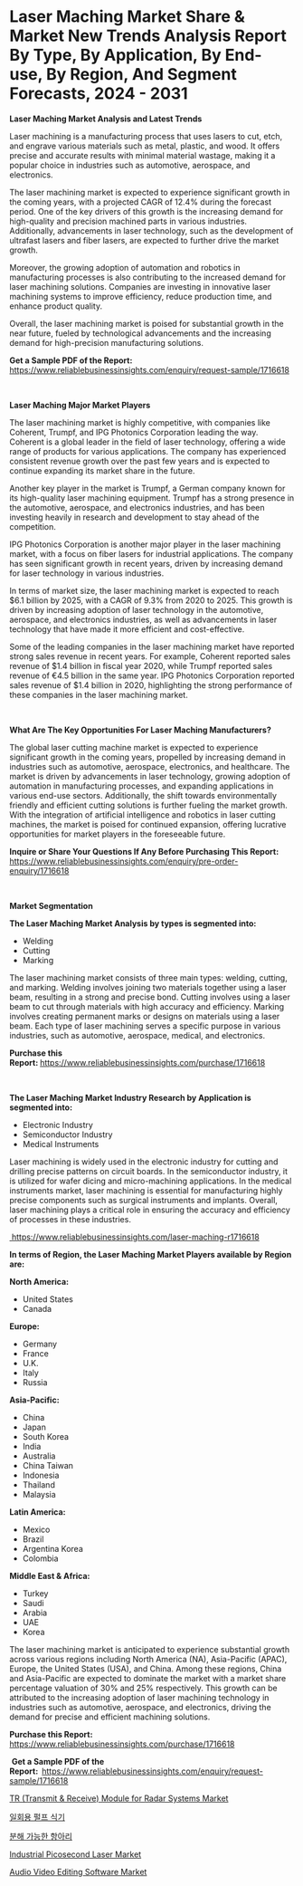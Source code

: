 <p><h1>Laser Maching Market Share & Market New Trends Analysis Report By Type, By Application, By End-use, By Region, And Segment Forecasts, 2024 - 2031</h1></p><p><strong>Laser Maching Market Analysis and Latest Trends</strong></p>
<p><p>Laser machining is a manufacturing process that uses lasers to cut, etch, and engrave various materials such as metal, plastic, and wood. It offers precise and accurate results with minimal material wastage, making it a popular choice in industries such as automotive, aerospace, and electronics.</p><p>The laser machining market is expected to experience significant growth in the coming years, with a projected CAGR of 12.4% during the forecast period. One of the key drivers of this growth is the increasing demand for high-quality and precision machined parts in various industries. Additionally, advancements in laser technology, such as the development of ultrafast lasers and fiber lasers, are expected to further drive the market growth.</p><p>Moreover, the growing adoption of automation and robotics in manufacturing processes is also contributing to the increased demand for laser machining solutions. Companies are investing in innovative laser machining systems to improve efficiency, reduce production time, and enhance product quality.</p><p>Overall, the laser machining market is poised for substantial growth in the near future, fueled by technological advancements and the increasing demand for high-precision manufacturing solutions.</p></p>
<p><strong>Get a Sample PDF of the Report:&nbsp;</strong> <a href="https://www.reliablebusinessinsights.com/enquiry/request-sample/1716618">https://www.reliablebusinessinsights.com/enquiry/request-sample/1716618</a></p>
<p>&nbsp;</p>
<p><strong>Laser Maching Major Market Players</strong></p>
<p><p>The laser machining market is highly competitive, with companies like Coherent, Trumpf, and IPG Photonics Corporation leading the way. Coherent is a global leader in the field of laser technology, offering a wide range of products for various applications. The company has experienced consistent revenue growth over the past few years and is expected to continue expanding its market share in the future.</p><p>Another key player in the market is Trumpf, a German company known for its high-quality laser machining equipment. Trumpf has a strong presence in the automotive, aerospace, and electronics industries, and has been investing heavily in research and development to stay ahead of the competition.</p><p>IPG Photonics Corporation is another major player in the laser machining market, with a focus on fiber lasers for industrial applications. The company has seen significant growth in recent years, driven by increasing demand for laser technology in various industries.</p><p>In terms of market size, the laser machining market is expected to reach $6.1 billion by 2025, with a CAGR of 9.3% from 2020 to 2025. This growth is driven by increasing adoption of laser technology in the automotive, aerospace, and electronics industries, as well as advancements in laser technology that have made it more efficient and cost-effective.</p><p>Some of the leading companies in the laser machining market have reported strong sales revenue in recent years. For example, Coherent reported sales revenue of $1.4 billion in fiscal year 2020, while Trumpf reported sales revenue of €4.5 billion in the same year. IPG Photonics Corporation reported sales revenue of $1.4 billion in 2020, highlighting the strong performance of these companies in the laser machining market.</p></p>
<p>&nbsp;</p>
<p><strong>What Are The Key Opportunities For Laser Maching Manufacturers?</strong></p>
<p><p>The global laser cutting machine market is expected to experience significant growth in the coming years, propelled by increasing demand in industries such as automotive, aerospace, electronics, and healthcare. The market is driven by advancements in laser technology, growing adoption of automation in manufacturing processes, and expanding applications in various end-use sectors. Additionally, the shift towards environmentally friendly and efficient cutting solutions is further fueling the market growth. With the integration of artificial intelligence and robotics in laser cutting machines, the market is poised for continued expansion, offering lucrative opportunities for market players in the foreseeable future.</p></p>
<p><strong>Inquire or Share Your Questions If Any Before Purchasing This Report:</strong> <a href="https://www.reliablebusinessinsights.com/enquiry/pre-order-enquiry/1716618">https://www.reliablebusinessinsights.com/enquiry/pre-order-enquiry/1716618</a></p>
<p>&nbsp;</p>
<p><strong>Market Segmentation</strong></p>
<p><strong>The Laser Maching Market Analysis by types is segmented into:</strong></p>
<p><ul><li>Welding</li><li>Cutting</li><li>Marking</li></ul></p>
<p><p>The laser machining market consists of three main types: welding, cutting, and marking. Welding involves joining two materials together using a laser beam, resulting in a strong and precise bond. Cutting involves using a laser beam to cut through materials with high accuracy and efficiency. Marking involves creating permanent marks or designs on materials using a laser beam. Each type of laser machining serves a specific purpose in various industries, such as automotive, aerospace, medical, and electronics.</p></p>
<p><strong>Purchase this Report:&nbsp;</strong><a href="https://www.reliablebusinessinsights.com/purchase/1716618">https://www.reliablebusinessinsights.com/purchase/1716618</a></p>
<p>&nbsp;</p>
<p><strong>The Laser Maching Market Industry Research by Application is segmented into:</strong></p>
<p><ul><li>Electronic Industry</li><li>Semiconductor Industry</li><li>Medical Instruments</li></ul></p>
<p><p>Laser machining is widely used in the electronic industry for cutting and drilling precise patterns on circuit boards. In the semiconductor industry, it is utilized for wafer dicing and micro-machining applications. In the medical instruments market, laser machining is essential for manufacturing highly precise components such as surgical instruments and implants. Overall, laser machining plays a critical role in ensuring the accuracy and efficiency of processes in these industries.</p></p>
<p><a href="https://www.reliablebusinessinsights.com/laser-maching-r1716618">&nbsp;https://www.reliablebusinessinsights.com/laser-maching-r1716618</a></p>
<p><strong>In terms of Region, the Laser Maching Market Players available by Region are:</strong></p>
<p>
    <p> <strong> North America: </strong>
        <ul>
            <li>United States</li>
            <li>Canada</li>
        </ul>
        </p> 
    <p> <strong> Europe: </strong>
        <ul>
            <li>Germany</li>
            <li>France</li>
            <li>U.K.</li>
            <li>Italy</li>
            <li>Russia</li>
        </ul>
        </p> 
    <p> <strong> Asia-Pacific: </strong>
        <ul>
            <li>China</li>
            <li>Japan</li>
            <li>South Korea</li>
            <li>India</li>
            <li>Australia</li>
            <li>China Taiwan</li>
            <li>Indonesia</li>
            <li>Thailand</li>
            <li>Malaysia</li>
        </ul>
        </p> 
    <p> <strong> Latin America: </strong>
        <ul>
            <li>Mexico</li>
            <li>Brazil</li>
            <li>Argentina Korea</li>
            <li>Colombia</li>
        </ul>
        </p> 
    <p> <strong> Middle East & Africa: </strong>
        <ul>
            <li>Turkey</li>
            <li>Saudi</li>
            <li>Arabia</li>
            <li>UAE</li>
            <li>Korea</li>
        </ul>
    </p>
    </p>
<p><p>The laser machining market is anticipated to experience substantial growth across various regions including North America (NA), Asia-Pacific (APAC), Europe, the United States (USA), and China. Among these regions, China and Asia-Pacific are expected to dominate the market with a market share percentage valuation of 30% and 25% respectively. This growth can be attributed to the increasing adoption of laser machining technology in industries such as automotive, aerospace, and electronics, driving the demand for precise and efficient machining solutions.</p></p>
<p><strong>Purchase this Report: </strong><a href="https://www.reliablebusinessinsights.com/purchase/1716618">https://www.reliablebusinessinsights.com/purchase/1716618</a></p>
<p>&nbsp;<strong>Get a Sample PDF of the Report:&nbsp;&nbsp;</strong><a href="https://www.reliablebusinessinsights.com/enquiry/request-sample/1716618">https://www.reliablebusinessinsights.com/enquiry/request-sample/1716618</a></p>
<p><strong></strong></p>
<p><p><a href="https://issuu.com/reportprime-2/docs/tr-transmit-receive-module-for-radar-systems-marke">TR (Transmit & Receive) Module for Radar Systems Market</a></p><p><a href="https://github.com/Tristiarton768456/Market-Research-Report-List-2/blob/main/2718233101511.md">일회용 펄프 식기</a></p><p><a href="https://github.com/vsoq0zknh59/Market-Research-Report-List-2/blob/main/4175694101510.md">분해 가능한 항아리</a></p><p><a href="https://github.com/MyrtisWest1/Market-Research-Report-List-1/blob/main/industrial-picosecond-laser-market.md">Industrial Picosecond Laser Market</a></p><p><a href="https://github.com/LaceyZemlak1/Market-Research-Report-List-1/blob/main/audio-video-editing-software-market.md">Audio Video Editing Software Market</a></p></p>